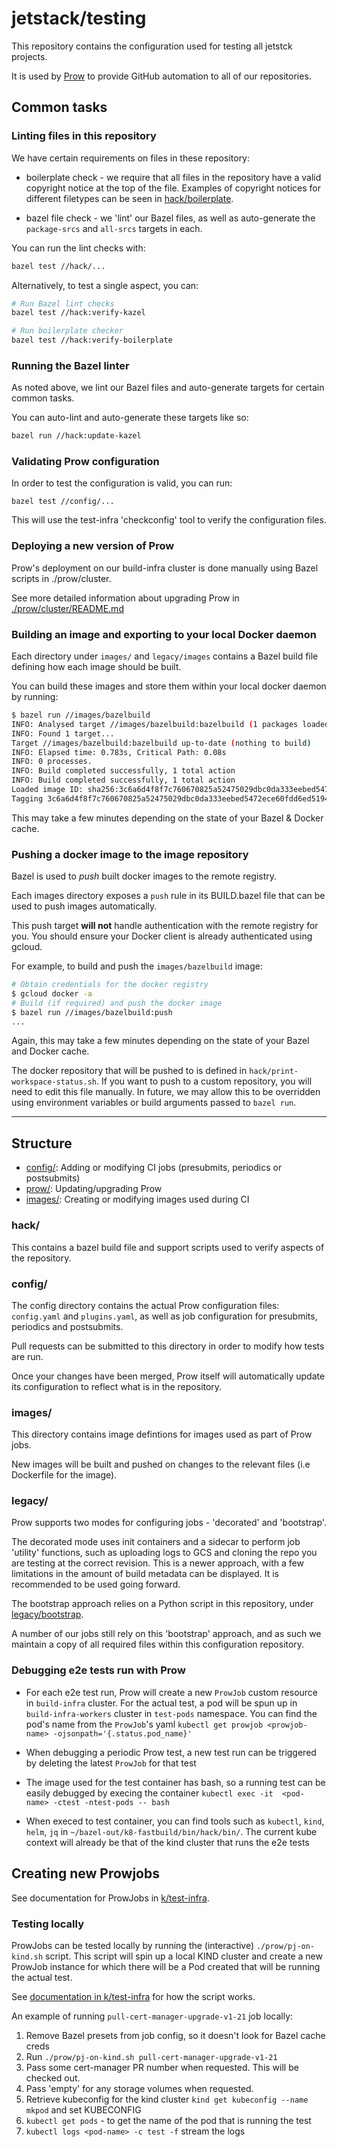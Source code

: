 # jetstack/testing

This repository contains the configuration used for testing all jetstck projects.

It is used by [Prow](https://github.com/kubernetes/test-infra/tree/master/prow)
to provide GitHub automation to all of our repositories.

## Common tasks

### Linting files in this repository

We have certain requirements on files in these repository:

* boilerplate check - we require that all files in the repository have a valid
copyright notice at the top of the file. Examples of copyright notices for
different filetypes can be seen in [hack/boilerplate](hack/boilerplate).

* bazel file check - we 'lint' our Bazel files, as well as auto-generate the
`package-srcs` and `all-srcs` targets in each.

You can run the lint checks with:

```bash
bazel test //hack/...
```

Alternatively, to test a single aspect, you can:

```bash
# Run Bazel lint checks
bazel test //hack:verify-kazel

# Run boilerplate checker
bazel test //hack:verify-boilerplate
```

### Running the Bazel linter

As noted above, we lint our Bazel files and auto-generate targets for certain
common tasks.

You can auto-lint and auto-generate these targets like so:

```bash
bazel run //hack:update-kazel
```

### Validating Prow configuration

In order to test the configuration is valid, you can run:

```
bazel test //config/...
```

This will use the test-infra 'checkconfig' tool to verify the configuration
files.

### Deploying a new version of Prow

Prow's deployment on our build-infra cluster is done manually using Bazel
scripts in ./prow/cluster.

See more detailed information about upgrading Prow in [./prow/cluster/README.md](./prow/cluster/README.md)

### Building an image and exporting to your local Docker daemon

Each directory under `images/` and `legacy/images` contains a Bazel build file
defining how each image should be built.

You can build these images and store them within your local docker daemon by
running:

```bash
$ bazel run //images/bazelbuild
INFO: Analysed target //images/bazelbuild:bazelbuild (1 packages loaded).
INFO: Found 1 target...
Target //images/bazelbuild:bazelbuild up-to-date (nothing to build)
INFO: Elapsed time: 0.783s, Critical Path: 0.08s
INFO: 0 processes.
INFO: Build completed successfully, 1 total action
INFO: Build completed successfully, 1 total action
Loaded image ID: sha256:3c6a6d4f8f7c760670825a52475029dbc0da333eebed5472ece60fdd6ed51949
Tagging 3c6a6d4f8f7c760670825a52475029dbc0da333eebed5472ece60fdd6ed51949 as eu.gcr.io/jetstack-build-infra-images/bazelbuild:v20180907-8793fc5-0.16.1
```

This may take a few minutes depending on the state of your Bazel & Docker cache.

### Pushing a docker image to the image repository

Bazel is used to *push* built docker images to the remote registry.

Each images directory exposes a `push` rule in its BUILD.bazel file that can be
used to push images automatically.

This push target **will not** handle authentication with the remote registry for
you. You should ensure your Docker client is already authenticated using gcloud.

For example, to build and push the `images/bazelbuild` image:

```bash
# Obtain credentials for the docker registry
$ gcloud docker -a
# Build (if required) and push the docker image
$ bazel run //images/bazelbuild:push
...
```

Again, this may take a few minutes depending on the state of your Bazel and
Docker cache.

The docker repository that will be pushed to is defined in `hack/print-workspace-status.sh`.
If you want to push to a custom repository, you will need to edit this file
manually.
In future, we may allow this to be overridden using environment variables or
build arguments passed to `bazel run`.

---

## Structure

* [config/](config/): Adding or modifying CI jobs (presubmits, periodics or postsubmits)
* [prow/](prow/): Updating/upgrading Prow
* [images/](images/): Creating or modifying images used during CI

### hack/

This contains a bazel build file and support scripts used to verify aspects
of the repository.

### config/

The config directory contains the actual Prow configuration files: `config.yaml`
and `plugins.yaml`, as well as job configuration for presubmits, periodics and
postsubmits.

Pull requests can be submitted to this directory in order to modify how tests
are run.

Once your changes have been merged, Prow itself will automatically update its
configuration to reflect what is in the repository.

### images/

This directory contains image defintions for images used as part of Prow jobs.

New images will be built and pushed on changes to the relevant files (i.e
Dockerfile for the image).


### legacy/

Prow supports two modes for configuring jobs - 'decorated' and 'bootstrap'.

The decorated mode uses init containers and a sidecar to perform job 'utility'
functions, such as uploading logs to GCS and cloning the repo you are testing
at the correct revision. This is a newer approach, with a few limitations in
the amount of build metadata can be displayed. It is recommended to be used
going forward.

The bootstrap approach relies on a Python script in this repository, under [legacy/bootstrap](legacy/bootstrap).

A number of our jobs still rely on this 'bootstrap' approach, and as such we
maintain a copy of all required files within this configuration repository.

### Debugging e2e tests run with Prow

-  For each e2e test run, Prow will create a new `ProwJob` custom resource in
   `build-infra` cluster. For the actual test, a pod will be spun up in
   `build-infra-workers` cluster in `test-pods` namespace. You can find the pod's
   name from the `ProwJob`'s yaml `kubectl get prowjob <prowjob-name> -ojsonpath='{.status.pod_name}'`

- When debugging a periodic Prow test, a new test run can be triggered by
  deleting the latest `ProwJob` for that test

- The image used for the test container has bash, so a running test can be
  easily debugged by execing the container `kubectl exec -it  <pod-name> -ctest
  -ntest-pods -- bash`


- When execed to test container, you can find tools such as `kubectl`, `kind`, `helm`,
  `jq` in `~/bazel-out/k8-fastbuild/bin/hack/bin/`. The current kube context will
  already be that of the kind cluster that runs the e2e tests

## Creating new Prowjobs

See documentation for ProwJobs in [k/test-infra](https://github.com/kubernetes/test-infra/blob/master/prow/jobs.md).

### Testing locally

ProwJobs can be tested locally by running the (interactive) `./prow/pj-on-kind.sh` script.
This script will spin up a local KIND cluster and create a new ProwJob instance for which there will be a Pod created that will be running the actual test.

See [documentation in k/test-infra](https://github.com/kubernetes/test-infra/blob/master/prow/build_test_update.md#How-to-test-a-ProwJob) for how the script works.

An example of running `pull-cert-manager-upgrade-v1-21` job locally:

1. Remove Bazel presets from job config, so it doesn't look for Bazel cache creds
2. Run `./prow/pj-on-kind.sh pull-cert-manager-upgrade-v1-21`
3. Pass some cert-manager PR number when requested. This will be checked out.
4. Pass 'empty' for any storage volumes when requested.
5. Retrieve kubeconfig for the kind cluster `kind get kubeconfig --name mkpod` and set KUBECONFIG
6. `kubectl get pods` - to get the name of the pod that is running the test
7. `kubectl logs <pod-name> -c test -f` stream the logs